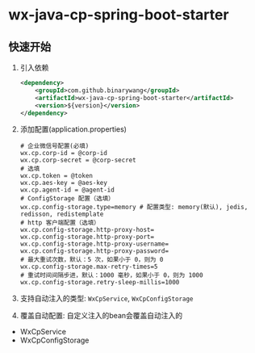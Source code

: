 # wx-java-cp-spring-boot-starter

## 快速开始

1. 引入依赖
    ```xml
    <dependency>
        <groupId>com.github.binarywang</groupId>
        <artifactId>wx-java-cp-spring-boot-starter</artifactId>
        <version>${version}</version>
    </dependency>
    ```
2. 添加配置(application.properties)
    ```properties
    # 企业微信号配置(必填)
    wx.cp.corp-id = @corp-id
    wx.cp.corp-secret = @corp-secret
    # 选填
    wx.cp.token = @token
    wx.cp.aes-key = @aes-key
    wx.cp.agent-id = @agent-id
    # ConfigStorage 配置（选填）
    wx.cp.config-storage.type=memory # 配置类型: memory(默认), jedis, redisson, redistemplate
    # http 客户端配置（选填）
    wx.cp.config-storage.http-proxy-host=
    wx.cp.config-storage.http-proxy-port=
    wx.cp.config-storage.http-proxy-username=
    wx.cp.config-storage.http-proxy-password=
    # 最大重试次数，默认：5 次，如果小于 0，则为 0
    wx.cp.config-storage.max-retry-times=5
    # 重试时间间隔步进，默认：1000 毫秒，如果小于 0，则为 1000
    wx.cp.config-storage.retry-sleep-millis=1000
    ```
3. 支持自动注入的类型: `WxCpService`, `WxCpConfigStorage`

4. 覆盖自动配置: 自定义注入的bean会覆盖自动注入的

- WxCpService
- WxCpConfigStorage

